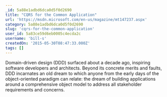 ```yaml
---
_id: 5a88e1adbd6dca0d5f0d2690
title: "CQRS for the Common Application"
url: 'https://msdn.microsoft.com/en-us/magazine/mt147237.aspx'
category: 5a88e1adbd6dca0d5f0d2690
slug: 'cqrs-for-the-common-application'
user_id: 5a83ce59d6eb0005c4ecda2c
username: 'bill-s'
createdOn: '2015-05-30T08:47:33.000Z'
tags: []
---
```


Domain-driven design (DDD) surfaced about a decade ago, inspiring software developers and architects. Beyond its concrete merits and faults, DDD incarnates an old dream to which anyone from the early days of the object-oriented paradigm can relate: the dream of building applications around a comprehensive object model to address all stakeholder requirements and concerns.
